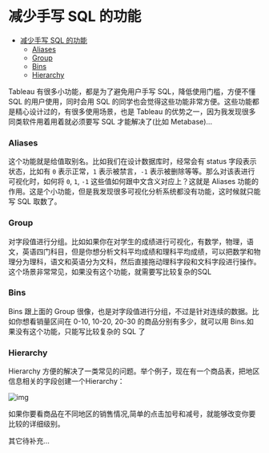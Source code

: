 # 减少手写 SQL 的功能

<!-- TOC -->

- [减少手写 SQL 的功能](#减少手写-sql-的功能)
    - [Aliases](#aliases)
    - [Group](#group)
    - [Bins](#bins)
    - [Hierarchy](#hierarchy)

<!-- /TOC -->

Tableau 有很多小功能，都是为了避免用户手写 SQL，降低使用门槛，方便不懂 SQL 的用户使用，同时会用 SQL 的同学也会觉得这些功能非常方便。这些功能都是精心设计过的，有很多使用场景，也是 Tableau 的优势之一，因为我发现很多同类软件用着用着就必须要写 SQL 才能解决了(比如 Metabase)...

### Aliases

这个功能就是给值取别名。比如我们在设计数据库时，经常会有 status 字段表示状态，比如有 `0` 表示正常，`1` 表示被禁言，`-1` 表示被删除等等。那么对该表进行可视化时，如何将 `0`, `1`, `-1` 这些值如何跟中文含义对应上？这就是 Aliases 功能的作用。这是个小功能，但是我发现很多可视化分析系统都没有功能，这时候就只能写 SQL 取数了。

### Group

对字段值进行分组。比如如果你在对学生的成绩进行可视化，有数学，物理，语文，英语四门科目，但是你想分析文科平均成绩和理科平均成绩，可以把数学和物理分为理科，语文和英语分为文科，然后直接拖动理科字段和文科字段进行操作。这个场景非常常见，如果没有这个功能，就需要写比较复杂的SQL

### Bins
Bins 跟上面的 Group 很像，也是对字段值进行分组，不过是针对连续的数据。比如你想看销量区间在 0-10, 10-20, 20-30 的商品分别有多少，就可以用 Bins.如果没有这个功能，只能写比较复杂的 SQL 了

### Hierarchy

Hierarchy 方便的解决了一类常见的问题。举个例子，现在有一个商品表，把地区信息相关的字段创建一个Hierarchy：

![img](https://si.geilicdn.com/img-0bb20000016db3821c230a211580-unadjust_406_206.png)

如果你要看商品在不同地区的销售情况,简单的点击加号和减号，就能够改变你要比较的详细级别。



其它待补充...

